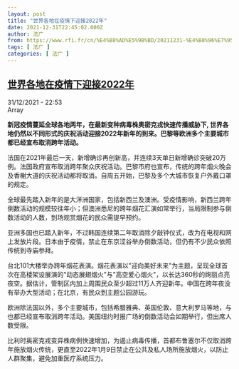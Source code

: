 ```yaml
---
layout: post
title: "世界各地在疫情下迎接2022年"
date: 2021-12-31T22:45:02.000Z
author: 法广
from: https://www.rfi.fr/cn/%E4%B8%AD%E5%9B%BD/20211231-%E4%B8%96%E7%95%8C%E5%90%84%E5%9C%B0%E5%9C%A8%E7%96%AB%E6%83%85%E4%B8%8B%E8%BF%8E%E6%8E%A52022%E5%B9%B4
tags: [ 法广 ]
categories: [ 法广 ]
---
```

<!--1640990702000-->
[世界各地在疫情下迎接2022年](https://www.rfi.fr/cn/%E4%B8%AD%E5%9B%BD/20211231-%E4%B8%96%E7%95%8C%E5%90%84%E5%9C%B0%E5%9C%A8%E7%96%AB%E6%83%85%E4%B8%8B%E8%BF%8E%E6%8E%A52022%E5%B9%B4)
------

<div>
<div>31/12/2021 - 22:53</div>Array<p><strong>                    新冠疫情蔓延全球各地两年，在最新变种病毒株奥密克戎快速传播威胁下, 世界各地仍然以不同形式的庆祝活动迎接2022年新年的到来。巴黎等欧洲多个主要城市都已经宣布取消跨年活动。                </strong></p><div >                    <p>法国在2021年最后一天，新增确诊再创新高，并连续3天单日新增确诊突破20万例。法国政府宣布取消跨年聚众庆祝活动。巴黎市府也宣布，传统的跨年烟火晚会及香榭大道的庆祝活动都将取消。自周五开始，巴黎及多个大城市恢复户外戴口罩的规定。</p><p>全球最先踏入新年的是大洋洲国家，包括新西兰及澳洲。受疫情影响，新西兰跨年倒数活动的规模较往年小；但澳洲悉尼的跨年烟花汇演如常举行，当局限制参与倒数活动的人数，到场观赏烟花的民众需提早预约。</p><p>亚洲多国也已踏入新年，不过韩国连续第二年取消除夕敲钟仪式，改为在电视和网上发放片段。日本由于疫情，禁止在东京涩谷举办倒数活动，但仍有不少民众依照传统到寺庙参拜。</p><p>台北101大楼举办跨年烟花表演。烟花表演以"迎向美好未来"为主题，呈现全球首次在高楼架设展演的"动态展翅烟火"与"高空爱心烟火"，以长达360秒的绚丽点亮夜空。据估计，管制区内加上周围民众至少超过11万人齐迎新年。中国在跨年夜没有举办大型活动；在北京，有民众到主题公园游玩。</p><p>欧洲除法国以外，多个主要城市，包括希腊雅典、英国伦敦、意大利罗马等地，与也都已经宣布取消跨年活动。美国纽约时报广场的倒数活动会如期举行，但出席人数受限。</p><p>比利时奥密克戎变异株病例快速增加，为遏止病毒传播，首都布鲁塞尔不仅取消跨年施放烟火传统，更直至2022年1月9日禁止在公共及私人场所施放烟火，以防止人群聚集，避免加重医疗系统压力。</p>                                            <div data-selfpromo-newsletter>    </div>    <div data-selfpromo-app>    </div>                </div>
</div>
